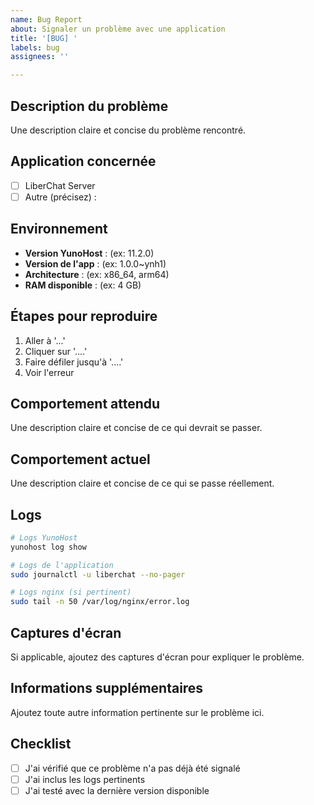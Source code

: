```yaml
---
name: Bug Report
about: Signaler un problème avec une application
title: '[BUG] '
labels: bug
assignees: ''

---
```


## Description du problème
Une description claire et concise du problème rencontré.

## Application concernée
- [ ] LiberChat Server
- [ ] Autre (précisez) : 

## Environnement
- **Version YunoHost** : (ex: 11.2.0)
- **Version de l'app** : (ex: 1.0.0~ynh1)
- **Architecture** : (ex: x86_64, arm64)
- **RAM disponible** : (ex: 4 GB)

## Étapes pour reproduire
1. Aller à '...'
2. Cliquer sur '....'
3. Faire défiler jusqu'à '....'
4. Voir l'erreur

## Comportement attendu
Une description claire et concise de ce qui devrait se passer.

## Comportement actuel
Une description claire et concise de ce qui se passe réellement.

## Logs
```bash
# Logs YunoHost
yunohost log show

# Logs de l'application
sudo journalctl -u liberchat --no-pager

# Logs nginx (si pertinent)
sudo tail -n 50 /var/log/nginx/error.log
```

## Captures d'écran
Si applicable, ajoutez des captures d'écran pour expliquer le problème.

## Informations supplémentaires
Ajoutez toute autre information pertinente sur le problème ici.

## Checklist
- [ ] J'ai vérifié que ce problème n'a pas déjà été signalé
- [ ] J'ai inclus les logs pertinents
- [ ] J'ai testé avec la dernière version disponible